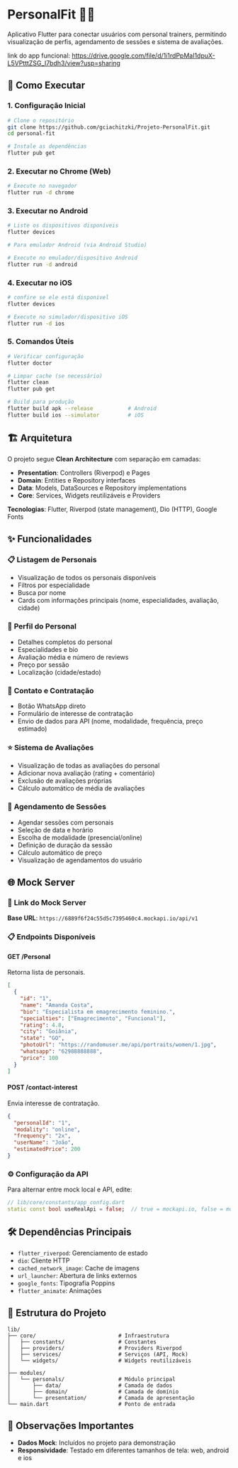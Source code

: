 # PersonalFit 🏋️‍♀️

Aplicativo Flutter para conectar usuários com personal trainers, permitindo visualização de perfis, agendamento de sessões e sistema de avaliações.

link do app funcional: https://drive.google.com/file/d/1i1rdPpMaI1dpuX-L5VPtttZSG_I7bdh3/view?usp=sharing

## 🚀 Como Executar

### 1. **Configuração Inicial**
```bash
# Clone o repositório
git clone https://github.com/gciachitzki/Projeto-PersonalFit.git
cd personal-fit

# Instale as dependências
flutter pub get
```

### 2. **Executar no Chrome (Web)**
```bash
# Execute no navegador
flutter run -d chrome
```

### 3. **Executar no Android**
```bash
# Liste os dispositivos disponíveis
flutter devices

# Para emulador Android (via Android Studio)

# Execute no emulador/dispositivo Android
flutter run -d android
```

### 4. **Executar no iOS** 
```bash
# confire se ele está disponivel
flutter devices

# Execute no simulador/dispositivo iOS
flutter run -d ios
```

### 5. **Comandos Úteis**
```bash
# Verificar configuração
flutter doctor

# Limpar cache (se necessário)
flutter clean
flutter pub get

# Build para produção
flutter build apk --release           # Android
flutter build ios --simulator         # iOS
```

## 🏗️ Arquitetura

O projeto segue **Clean Architecture** com separação em camadas:

- **Presentation**: Controllers (Riverpod) e Pages
- **Domain**: Entities e Repository interfaces
- **Data**: Models, DataSources e Repository implementations
- **Core**: Services, Widgets reutilizáveis e Providers

**Tecnologias**: Flutter, Riverpod (state management), Dio (HTTP), Google Fonts

## ✨ Funcionalidades

### 📋 **Listagem de Personais**
- Visualização de todos os personais disponíveis
- Filtros por especialidade
- Busca por nome
- Cards com informações principais (nome, especialidades, avaliação, cidade)

### 👤 **Perfil do Personal**
- Detalhes completos do personal
- Especialidades e bio
- Avaliação média e número de reviews
- Preço por sessão
- Localização (cidade/estado)

### 💬 **Contato e Contratação**
- Botão WhatsApp direto
- Formulário de interesse de contratação
- Envio de dados para API (nome, modalidade, frequência, preço estimado)

### ⭐ **Sistema de Avaliações**
- Visualização de todas as avaliações do personal
- Adicionar nova avaliação (rating + comentário)
- Exclusão de avaliações próprias
- Cálculo automático de média de avaliações


### 📅 **Agendamento de Sessões**
- Agendar sessões com personais
- Seleção de data e horário
- Escolha de modalidade (presencial/online)
- Definição de duração da sessão
- Cálculo automático de preço
- Visualização de agendamentos do usuário


## 🌐 Mock Server

### 🔗 **Link do Mock Server**
**Base URL**: `https://6889f6f24c55d5c7395460c4.mockapi.io/api/v1`

### 📋 **Endpoints Disponíveis**

#### GET /Personal
Retorna lista de personais.
```json
[
  {
    "id": "1",
    "name": "Amanda Costa",
    "bio": "Especialista em emagrecimento feminino.",
    "specialties": ["Emagrecimento", "Funcional"],
    "rating": 4.8,
    "city": "Goiânia",
    "state": "GO",
    "photoUrl": "https://randomuser.me/api/portraits/women/1.jpg",
    "whatsapp": "62988888888",
    "price": 100
  }
]
```

#### POST /contact-interest
Envia interesse de contratação.
```json
{
  "personalId": "1",
  "modality": "online",
  "frequency": "2x",
  "userName": "João",
  "estimatedPrice": 200
}
```

### ⚙️ **Configuração da API**
Para alternar entre mock local e API, edite:
```dart
// lib/core/constants/app_config.dart
static const bool useRealApi = false;  // true = mockapi.io, false = mock local
```

## 🛠️ Dependências Principais

- `flutter_riverpod`: Gerenciamento de estado
- `dio`: Cliente HTTP
- `cached_network_image`: Cache de imagens
- `url_launcher`: Abertura de links externos
- `google_fonts`: Tipografia Poppins
- `flutter_animate`: Animações

## 📁 Estrutura do Projeto

```
lib/
├── core/                          # Infraestrutura
│   ├── constants/                 # Constantes
│   ├── providers/                 # Providers Riverpod
│   ├── services/                  # Serviços (API, Mock)
│   └── widgets/                   # Widgets reutilizáveis
│   
├── modules/
│   └── personals/                 # Módulo principal
│       ├── data/                  # Camada de dados
│       ├── domain/                # Camada de domínio
│       └── presentation/          # Camada de apresentação
└── main.dart                      # Ponto de entrada
```

## 🚨 Observações Importantes

- **Dados Mock**: Incluídos no projeto para demonstração
- **Responsividade**: Testado em diferentes tamanhos de tela: web, android e ios
